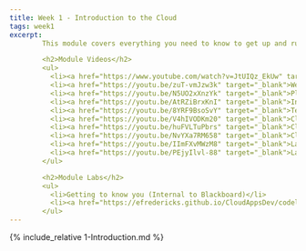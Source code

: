 ```yaml
---
title: Week 1 - Introduction to the Cloud
tags: week1
excerpt: 
        This module covers everything you need to know to get up and running with Google Cloud for this class.

        <h2>Module Videos</h2>
        <ul>
          <li><a href="https://www.youtube.com/watch?v=JtUIQz_EkUw" target="_blank">Google - What is the cloud? [42:36]</a></li>
          <li><a href="https://youtu.be/zuT-vmJzw3k" target="_blank">Welcome to Class!  [15:32]</a></li>
          <li><a href="https://youtu.be/N5UO2xXnzYk" target="_blank">Plagiarism/Cheating Note  [3:48]</a></li>
          <li><a href="https://youtu.be/AtRZiBrxKnI" target="_blank">Intro to the Cloud [8:14]</a></li>
          <li><a href="https://youtu.be/8YRF9BsoSvY" target="_blank">Term Project Ideas [6:19]</a></li>
          <li><a href="https://youtu.be/V4hIVODKm20" target="_blank">Cloud Billing [8:24]</a></li>
          <li><a href="https://youtu.be/huFVLTuPbrs" target="_blank">Cloud Computing Costs [14:40]</a></li>
          <li><a href="https://youtu.be/NvYXa7RM658" target="_blank">Cloud Providers [7:46]</a></li>
          <li><a href="https://youtu.be/IImFXvMWzM8" target="_blank">Lab 1 Overview (Setup / Virtual Machines) [21:31]</a></li>
          <li><a href="https://youtu.be/PEjyIlvl-88" target="_blank">Lab Environments [8:36]</a></li>
        </ul>

        <h2>Module Labs</h2>
        <ul>
          <li>Getting to know you (Internal to Blackboard)</li>
          <li><a href="https://efredericks.github.io/CloudAppsDev/codelabs/CIS680-Lab1-Setup" target="_blank">Lab 1 - Intro to Google Cloud</a></li>
        </ul>
---  
```


<!--more-->

{% include_relative 1-Introduction.md %}

